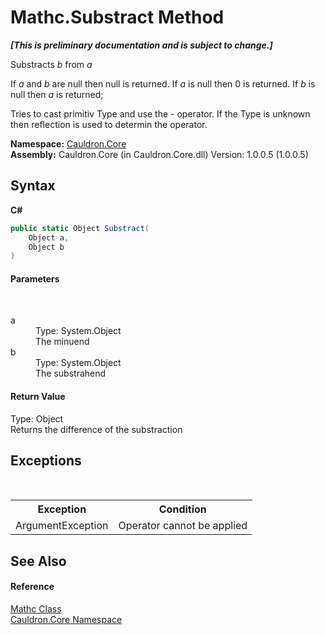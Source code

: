 # Mathc.Substract Method 
 _**\[This is preliminary documentation and is subject to change.\]**_

Substracts *b* from *a*

 If *a* and *b* are null then null is returned. If *a* is null then 0 is returned. If *b* is null then *a* is returned; 

 Tries to cast primitiv Type and use the - operator. If the Type is unknown then reflection is used to determin the operator.

**Namespace:**&nbsp;<a href="N_Cauldron_Core">Cauldron.Core</a><br />**Assembly:**&nbsp;Cauldron.Core (in Cauldron.Core.dll) Version: 1.0.0.5 (1.0.0.5)

## Syntax

**C#**<br />
``` C#
public static Object Substract(
	Object a,
	Object b
)
```


#### Parameters
&nbsp;<dl><dt>a</dt><dd>Type: System.Object<br />The minuend</dd><dt>b</dt><dd>Type: System.Object<br />The substrahend</dd></dl>

#### Return Value
Type: Object<br />Returns the difference of the substraction

## Exceptions
&nbsp;<table><tr><th>Exception</th><th>Condition</th></tr><tr><td>ArgumentException</td><td>Operator cannot be applied</td></tr></table>

## See Also


#### Reference
<a href="T_Cauldron_Core_Mathc">Mathc Class</a><br /><a href="N_Cauldron_Core">Cauldron.Core Namespace</a><br />